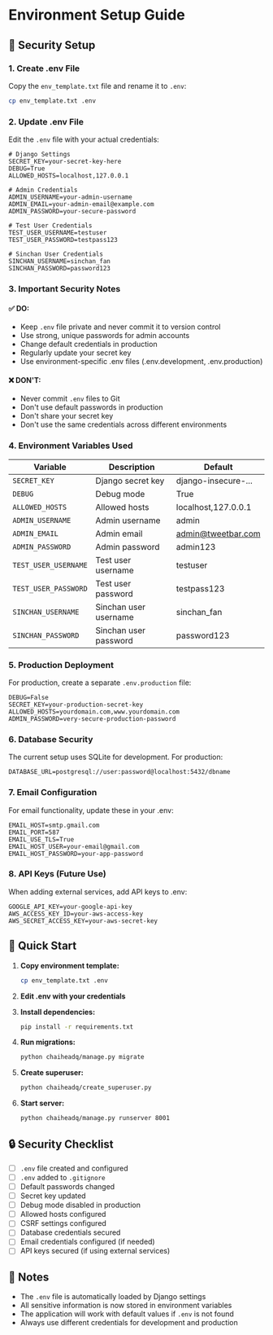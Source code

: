 # Environment Setup Guide

## 🔐 Security Setup

### 1. Create .env File
Copy the `env_template.txt` file and rename it to `.env`:

```bash
cp env_template.txt .env
```

### 2. Update .env File
Edit the `.env` file with your actual credentials:

```env
# Django Settings
SECRET_KEY=your-secret-key-here
DEBUG=True
ALLOWED_HOSTS=localhost,127.0.0.1

# Admin Credentials
ADMIN_USERNAME=your-admin-username
ADMIN_EMAIL=your-admin-email@example.com
ADMIN_PASSWORD=your-secure-password

# Test User Credentials
TEST_USER_USERNAME=testuser
TEST_USER_PASSWORD=testpass123

# Sinchan User Credentials
SINCHAN_USERNAME=sinchan_fan
SINCHAN_PASSWORD=password123
```

### 3. Important Security Notes

#### ✅ DO:
- Keep `.env` file private and never commit it to version control
- Use strong, unique passwords for admin accounts
- Change default credentials in production
- Regularly update your secret key
- Use environment-specific .env files (.env.development, .env.production)

#### ❌ DON'T:
- Never commit `.env` files to Git
- Don't use default passwords in production
- Don't share your secret key
- Don't use the same credentials across different environments

### 4. Environment Variables Used

| Variable | Description | Default |
|----------|-------------|---------|
| `SECRET_KEY` | Django secret key | django-insecure-... |
| `DEBUG` | Debug mode | True |
| `ALLOWED_HOSTS` | Allowed hosts | localhost,127.0.0.1 |
| `ADMIN_USERNAME` | Admin username | admin |
| `ADMIN_EMAIL` | Admin email | admin@tweetbar.com |
| `ADMIN_PASSWORD` | Admin password | admin123 |
| `TEST_USER_USERNAME` | Test user username | testuser |
| `TEST_USER_PASSWORD` | Test user password | testpass123 |
| `SINCHAN_USERNAME` | Sinchan user username | sinchan_fan |
| `SINCHAN_PASSWORD` | Sinchan user password | password123 |

### 5. Production Deployment

For production, create a separate `.env.production` file:

```env
DEBUG=False
SECRET_KEY=your-production-secret-key
ALLOWED_HOSTS=yourdomain.com,www.yourdomain.com
ADMIN_PASSWORD=very-secure-production-password
```

### 6. Database Security

The current setup uses SQLite for development. For production:

```env
DATABASE_URL=postgresql://user:password@localhost:5432/dbname
```

### 7. Email Configuration

For email functionality, update these in your .env:

```env
EMAIL_HOST=smtp.gmail.com
EMAIL_PORT=587
EMAIL_USE_TLS=True
EMAIL_HOST_USER=your-email@gmail.com
EMAIL_HOST_PASSWORD=your-app-password
```

### 8. API Keys (Future Use)

When adding external services, add API keys to .env:

```env
GOOGLE_API_KEY=your-google-api-key
AWS_ACCESS_KEY_ID=your-aws-access-key
AWS_SECRET_ACCESS_KEY=your-aws-secret-key
```

## 🚀 Quick Start

1. **Copy environment template:**
   ```bash
   cp env_template.txt .env
   ```

2. **Edit .env with your credentials**

3. **Install dependencies:**
   ```bash
   pip install -r requirements.txt
   ```

4. **Run migrations:**
   ```bash
   python chaiheadq/manage.py migrate
   ```

5. **Create superuser:**
   ```bash
   python chaiheadq/create_superuser.py
   ```

6. **Start server:**
   ```bash
   python chaiheadq/manage.py runserver 8001
   ```

## 🔒 Security Checklist

- [ ] `.env` file created and configured
- [ ] `.env` added to `.gitignore`
- [ ] Default passwords changed
- [ ] Secret key updated
- [ ] Debug mode disabled in production
- [ ] Allowed hosts configured
- [ ] CSRF settings configured
- [ ] Database credentials secured
- [ ] Email credentials configured (if needed)
- [ ] API keys secured (if using external services)

## 📝 Notes

- The `.env` file is automatically loaded by Django settings
- All sensitive information is now stored in environment variables
- The application will work with default values if `.env` is not found
- Always use different credentials for development and production 
